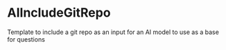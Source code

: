 # AIIncludeGitRepo
Template to include a git repo as an input for an AI model to use as a base for questions
